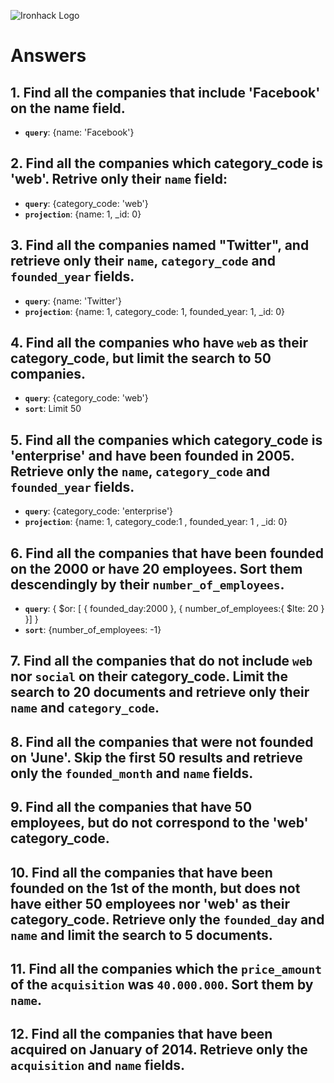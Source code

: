 ![Ironhack Logo](https://i.imgur.com/1QgrNNw.png)

# Answers

## 1. Find all the companies that include 'Facebook' on the **name** field.

* **`query`**: {name: 'Facebook'}

## 2. Find all the companies which **category_code** is 'web'. Retrive only their `name` field:

* **`query`**: {category_code: 'web'}
* **`projection`**: {name: 1, \_id: 0}

## 3. Find all the companies named "Twitter", and retrieve only their `name`, `category_code` and `founded_year` fields.

* **`query`**: {name: 'Twitter'}
* **`projection`**: {name: 1, category_code: 1, founded_year: 1, \_id: 0}

## 4. Find all the companies who have `web` as their **category_code**, but limit the search to 50 companies.

* **`query`**: {category_code: 'web'}
* **`sort`**: Limit 50

## 5. Find all the companies which **category_code** is 'enterprise' and have been founded in 2005. Retrieve only the `name`, `category_code` and `founded_year` fields.

* **`query`**: {category_code: 'enterprise'}
* **`projection`**: {name: 1, category_code:1 , founded_year: 1 , \_id: 0}

## 6. Find all the companies that have been **founded** on the 2000 or have 20 **employees**. Sort them descendingly by their `number_of_employees`.

* **`query`**: { $or: [ { founded_day:2000 }, { number_of_employees:{ $lte: 20 } }] }
* **`sort`**: {number_of_employees: -1}

## 7. Find all the companies that do not include `web` nor `social` on their **category_code**. Limit the search to 20 documents and retrieve only their `name` and `category_code`.

## 8. Find all the companies that were not **founded** on 'June'. Skip the first 50 results and retrieve only the `founded_month` and `name` fields.

## 9. Find all the companies that have 50 employees, but do not correspond to the 'web' **category_code**.

## 10. Find all the companies that have been founded on the 1st of the month, but does not have either 50 employees nor 'web' as their **category_code**. Retrieve only the `founded_day` and `name` and limit the search to 5 documents.

## 11. Find all the companies which the `price_amount` of the `acquisition` was **`40.000.000`**. Sort them by `name`.

## 12. Find all the companies that have been acquired on January of 2014. Retrieve only the `acquisition` and `name` fields.
